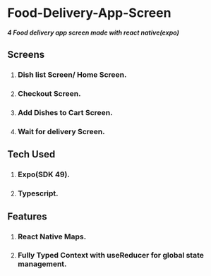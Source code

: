 # Food-Delivery-App-Screen

***4 Food delivery app screen made with react native(expo)***

## Screens
1. ### Dish list Screen/ Home Screen.
2. ### Checkout Screen.
3. ### Add Dishes to Cart Screen.
4. ### Wait for delivery Screen.

## Tech Used
1.  ### Expo(SDK 49).
2.  ### Typescript.

## Features
1. ### React Native Maps.
2. ### Fully Typed Context with useReducer for global state management.
